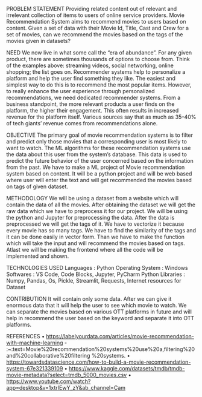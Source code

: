 PROBLEM STATEMENT 
Providing related content out of relevant and irrelevant collection of items to users 
of online service providers. Movie Recommendation System aims to recommend 
movies to users based on content. Given a set of data with their Movie Id, Title, Cast 
and Crew for a set of movies, can we recommend the movies based on the tags of 
the movies given in datasets? 

NEED 
We now live in what some call the “era of abundance”. For any given product, there 
are sometimes thousands of options to choose from. Think of the examples above: 
streaming videos, social networking, online shopping; the list goes on. 
Recommender systems help to personalize a platform and help the user find 
something they like. The easiest and simplest way to do this is to recommend the 
most popular items. However, to really enhance the user experience through 
personalized recommendations, we need dedicated recommender systems. From a 
business standpoint, the more relevant products a user finds on the platform, the 
higher their engagement. This often results in increased revenue for the platform 
itself. Various sources say that as much as 35–40% of tech giants’ revenue comes 
from recommendations alone. 

OBJECTIVE 
The primary goal of movie recommendation systems is to filter and predict only 
those movies that a corresponding user is most likely to want to watch. The ML 
algorithms for these recommendation systems use the data about this user from the 
system’s database. This data is used to predict the future behavior of the user 
concerned based on the information from the past. We have to make a ML project of 
Movie recommendation system based on content. It will be a python project and 
will be web based where user will enter the text and will get recommended the 
movies based on tags of given dataset. 

METHODOLOGY 
We will be using a dataset from a website which will contain the data of all the 
movies. After obtaining the dataset we will get the raw data which we have to 
preprocess it for our project. We will be using the python and Jupyter for 
preprocessing the data. After the data is preprocessed we will get the tags of it. We 
have to vectorize it because every movie has so many tags. We have to find the 
similarity of the tags and it can be done easily in vector form. Than we have to make 
the function which will take the input and will recommend the movies based on 
tags. Atlast we will be making the frontend where all the code will be implemented 
and shown. 

TECHNOLOGIES USED 
Languages : Python 
Operating System : Windows 
Softwares : VS Code, Code Blocks, Jupyter, PyCharm 
Python Libraries : Numpy, Pandas, Os, Pickle, Streamlit, Requests, 
Internet resources for Dataset 

CONTRIBUTION 
It will contain only some data. After we can give it enormous data that it will help 
the user to see which movie to watch. We can separate the movies based on various 
OTT platforms in future and will help in recommend the user based on the keyword 
and separate it into OTT platforms. 

REFERENCES 
• https://labelyourdata.com/articles/movie-recommendation-with-machine-learning - :~:text=Movie%20recommendation%20systems%20use%20a,filtering%20and%20collaborative%20filtering
%20systems. 
• https://towardsdatascience.com/how-to-build-a-movie-recommendation-system-67e321339109 
• https://www.kaggle.com/datasets/tmdb/tmdb-movie-metadata?select=tmdb_5000_movies.csv 
• https://www.youtube.com/watch?app=desktop&v=1xtrIEwY_zY&ab_channel=Cam
